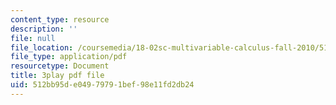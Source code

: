 ```yaml
---
content_type: resource
description: ''
file: null
file_location: /coursemedia/18-02sc-multivariable-calculus-fall-2010/512bb95de04979791bef98e11fd2db24_XmQM5pHxX-o.pdf
file_type: application/pdf
resourcetype: Document
title: 3play pdf file
uid: 512bb95d-e049-7979-1bef-98e11fd2db24
---
```

